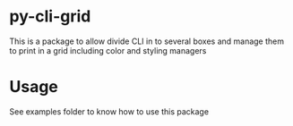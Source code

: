 # py-cli-grid

This is a package to allow divide CLI in to several boxes and manage them to print in a grid including color and styling managers

# Usage
See examples folder to know how to use this package
